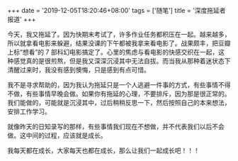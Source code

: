 +++
date = '2019-12-05T18:20:46+08:00'
tags = ['随笔']
title = '深度拖延者报道'
+++

今天，我又拖延了。因为快期末考试了，许多作业任务都积压在一起。越来越多，所以就拿看电影来躲避，结果没课的下午都被我拿来看电影了。战果颇丰，把豆瓣上标“想看”的 7 部科幻电影搞定了。心里的焦虑与看电影的快感交织在一起，这种感觉真的是很煎熬，但是我又深深沉浸其中无法自拔。而当我从那种着迷状态下清醒过来时，我没有感到懊悔，只是感到有点可惜。

我不是寻求帮助的，因为我认为拖延只是一个人逃避一件事的方式，有些事情不得不做，有些事情早晚会做。如果你有拖延的心理，不要排斥，因为那是很正常的。我们能做的，可能就是沉浸其中，过后稍稍反思一下，然后按照自己的本来想法，安排工作学习。

就像昨天的日知录写的那样，有些事情我们现在不想做，并不代表我们以后不会做。这中间的过程，应该就是成长。

我每天都在成长，大家每天也都在成长，那么让我们一起成长吧！！！
